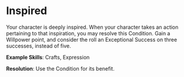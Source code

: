 # Inspired

Your character is deeply inspired. When your character
takes an action pertaining to that inspiration, you may resolve
this Condition. Gain a Willpower point, and consider the
roll an Exceptional Success on three successes, instead of five.

**Example Skills**: Crafts, Expression

**Resolution**: Use the Condition for its benefit.